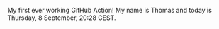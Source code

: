 My first ever working GitHub Action!
My name is Thomas and today is Thursday, 8 September, 20:28 CEST. 
